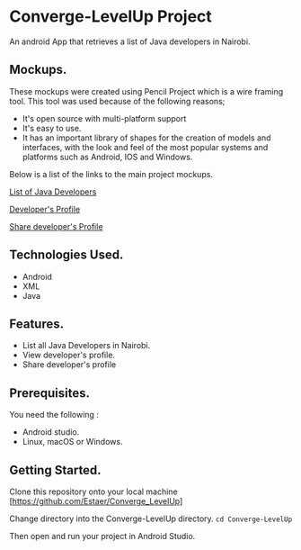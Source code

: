 # Converge-LevelUp Project
An android App that retrieves a list of Java developers in Nairobi.

## Mockups.
These mockups were created using Pencil Project which is a wire framing tool. This tool was used because of the following reasons;
- It's open source with multi-platform support
- It's easy to use.
- It has an important library of shapes for the creation of models and interfaces, with the look and feel of the most popular systems and platforms such as Android, IOS and Windows.

Below is a list of the links to the main project mockups.

[List of Java Developers](https://user-images.githubusercontent.com/22410594/48486981-fff1a900-e82d-11e8-8ac2-0f7f5b710a87.png)

[Developer's Profile](https://user-images.githubusercontent.com/22410594/48486986-02540300-e82e-11e8-96ea-266929cf430f.png)

[Share developer's Profile](https://user-images.githubusercontent.com/22410594/48486991-041dc680-e82e-11e8-8bd1-d4e3c10c9e07.png)


## Technologies Used.
* Android
* XML
* Java

## Features.
* List all Java Developers in Nairobi.
* View developer's profile.
* Share developer's profile

## Prerequisites.
You need the following :

* Android studio.
* Linux, macOS or Windows.

## Getting Started.
Clone this repository onto your local machine [https://github.com/Estaer/Converge_LevelUp]

Change directory into the Converge-LevelUp directory.
`cd Converge-LevelUp`

Then open and run your project in Android Studio.

